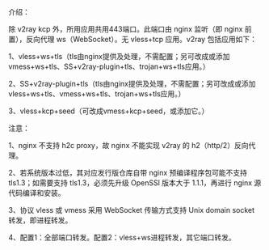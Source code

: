 介绍：

除 v2ray kcp 外，所用应用共用443端口。此端口由 nginx 监听（即 nginx 前置），反向代理 ws（WebSocket）。无 vless+tcp 应用。v2ray 包括应用如下：

1、vless+ws+tls（tls由nginx提供及处理，不需配置；另可改成或添加vmess+ws+tls、SS+v2ray-plugin+tls、trojan+ws+tls应用。）

2、SS+v2ray-plugin+tls（tls由nginx提供及处理，不需配置；另可改成或添加vless+ws+tls、vmess+ws+tls、trojan+ws+tls应用。）

3、vless+kcp+seed（可改成vmess+kcp+seed，或添加它。）

注意：

1、nginx 不支持 h2c proxy，故 nginx 不能实现 v2ray 的 h2（http/2）反向代理。

2、若系统版本过低，其对应发行版仓库自带 nginx 预编译程序包可能不支持 tls1.3；如需要支持 tls1.3，必须先升级 OpenSSl 版本大于 1.1.1，再进行 nginx 源代码编译和安装。

3、协议 vless 或 vmess 采用 WebSocket 传输方式支持 Unix domain socket 转发，即进程转发。

4、配置1：全部端口转发。配置2：vless+ws进程转发，其它端口转发。
